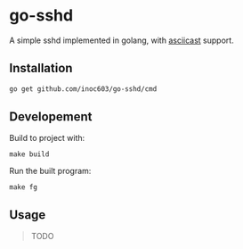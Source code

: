 # go-sshd

A simple sshd implemented in golang, with [asciicast](https://asciinema.org/) support.

## Installation

```bash
go get github.com/inoc603/go-sshd/cmd
```

## Developement

Build to project with:

```
make build
```

Run the built program:

```
make fg
```

## Usage

> TODO

